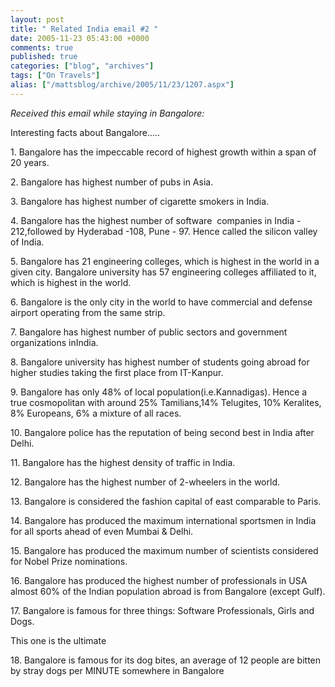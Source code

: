 ```yaml
---
layout: post
title: " Related India email #2 "
date: 2005-11-23 05:43:00 +0000
comments: true
published: true
categories: ["blog", "archives"]
tags: ["On Travels"]
alias: ["/mattsblog/archive/2005/11/23/1207.aspx"]
---
```

<!-- more -->

<P><EM>Received this email while staying in Bangalore:</EM></P>
 <P>Interesting facts about Bangalore.....</P>
 <P>1. Bangalore has the impeccable record of highest growth within a span of 20 years.</P>
 <P>2. Bangalore has highest number of pubs in Asia.</P>
 <P>3. Bangalore has highest number of cigarette smokers in India.</P>
 <P>4. Bangalore has the highest number of software&nbsp; companies in India - 212,followed by Hyderabad -108, Pune - 97. Hence called the silicon valley of India.</P>
 <P>5. Bangalore has 21 engineering colleges, which is highest in the world in a given city. Bangalore university has 57 engineering colleges affiliated to it, which is highest in the world.</P>
 <P>6. Bangalore is the only city in the world to have commercial and defense airport operating from the same strip.</P>
 <P>7. Bangalore has highest number of public sectors and government organizations inIndia.</P>
 <P>8. Bangalore university has highest number of students going abroad for higher studies taking the first place from IT-Kanpur.</P>
 <P>9. Bangalore has only 48% of local population(i.e.Kannadigas). Hence a true cosmopolitan with around 25% Tamilians,14% Telugites, 10% Keralites, 8% Europeans, 6% a mixture of all races.</P>
 <P>10. Bangalore police has the reputation of being second best in India after Delhi.</P>
 <P>11. Bangalore has the highest density of traffic in India.</P>
 <P>12. Bangalore has the highest number of 2-wheelers in the world.</P>
 <P>13. Bangalore is considered the fashion capital of east comparable to Paris.</P>
 <P>14. Bangalore has produced the maximum international sportsmen in India for all sports ahead of even Mumbai &amp; Delhi.</P>
 <P>15. Bangalore has produced the maximum number of scientists considered for Nobel Prize nominations.</P>
 <P>16. Bangalore has produced the highest number of professionals in USA almost 60% of the Indian population abroad is from Bangalore (except Gulf).</P>
 <P>17. Bangalore is famous for&nbsp;three things: Software Professionals, Girls and Dogs.</P>
 <P>This one is the ultimate</P>
 <P>18. Bangalore is famous for its dog bites, an average of 12 people are bitten by stray dogs per MINUTE somewhere in Bangalore</P>
